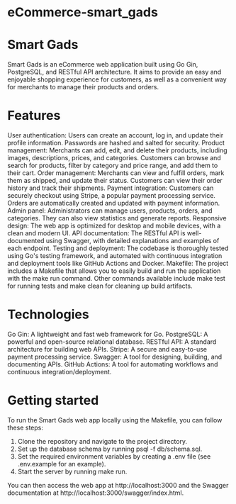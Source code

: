 # eCommerce-smart_gads
Smart Gads
==========
Smart Gads is an eCommerce web application built using Go Gin, PostgreSQL, and RESTful API architecture. It aims to provide an easy and enjoyable shopping experience for customers, as well as a convenient way for merchants to manage their products and orders.

Features
========
User authentication: Users can create an account, log in, and update their profile information. Passwords are hashed and salted for security.
Product management: Merchants can add, edit, and delete their products, including images, descriptions, prices, and categories. Customers can browse and search for products, filter by category and price range, and add them to their cart.
Order management: Merchants can view and fulfill orders, mark them as shipped, and update their status. Customers can view their order history and track their shipments.
Payment integration: Customers can securely checkout using Stripe, a popular payment processing service. Orders are automatically created and updated with payment information.
Admin panel: Administrators can manage users, products, orders, and categories. They can also view statistics and generate reports.
Responsive design: The web app is optimized for desktop and mobile devices, with a clean and modern UI.
API documentation: The RESTful API is well-documented using Swagger, with detailed explanations and examples of each endpoint.
Testing and deployment: The codebase is thoroughly tested using Go's testing framework, and automated with continuous integration and deployment tools like GitHub Actions and Docker.
Makefile: The project includes a Makefile that allows you to easily build and run the application with the make run command. Other commands available include make test for running tests and make clean for cleaning up build artifacts.


Technologies
============
Go Gin: A lightweight and fast web framework for Go.
PostgreSQL: A powerful and open-source relational database.
RESTful API: A standard architecture for building web APIs.
Stripe: A secure and easy-to-use payment processing service.
Swagger: A tool for designing, building, and documenting APIs.
GitHub Actions: A tool for automating workflows and continuous integration/deployment.


Getting started
===============
To run the Smart Gads web app locally using the Makefile, you can follow these steps:

1. Clone the repository and navigate to the project directory.
2. Set up the database schema by running psql -f db/schema.sql.
3. Set the required environment variables by creating a .env file (see .env.example for an example).
4. Start the server by running make run.

You can then access the web app at http://localhost:3000 and the Swagger documentation at http://localhost:3000/swagger/index.html.
